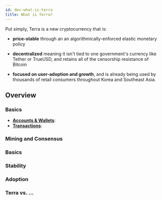 ```yaml
---
id: dev-what-is-terra
title: What is Terra? 
---
```


Put simply, Terra is a new cryptocurrency that is:

* **price-stable** through an an algorithmically-enforced elastic monetary policy

* **decentralized** meaning it isn't tied to one government's currency like Tether or TrueUSD, and retains all of the censorship resistance of Bitcoin

* **focused on user-adoption and growth**, and is already being used by thousands of retail consumers throughout Korea and Southeast Asia.

## Overview

### Basics

- [**Accounts & Wallets**](proto-accounts-wallets.md): 
- [**Transactions**](proto-transactions.md): 

### Mining and Consensus

### Basics

### Stability

### Adoption

### Terra vs. ...
